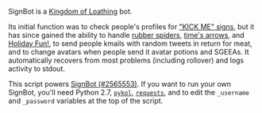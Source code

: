 SignBot is a [Kingdom of Loathing](http://www.kingdomofloathing.com) bot.

Its initial function was to check people's profiles for ["KICK ME" signs](http://kol.coldfront.net/thekolwiki/index.php/%22KICK_ME%22_sign), but it has since gained the ability to handle [rubber spiders](http://kol.coldfront.net/thekolwiki/index.php/Rubber_spider), [time's arrows](http://kol.coldfront.net/thekolwiki/index.php/Time%27s_arrow), and [Holiday Fun!](http://kol.coldfront.net/thekolwiki/index.php/Holiday_Fun!), to send people kmails with random tweets in return for meat, and to change avatars when people send it avatar potions and SGEEAs. It automatically recovers from most problems (including rollover) and logs activity to stdout.

This script powers [SignBot (#2565553)](http://127.0.0.1:60080/showplayer.php?who=2565553). If you want to run your own SignBot, you'll need Python 2.7, [`pykol`](https://github.com/Cairnarvon/pykol), [`requests`](http://docs.python-requests.org/), and to edit the `_username` and `_password` variables at the top of the script.
